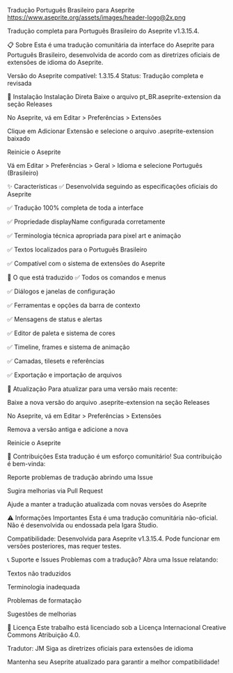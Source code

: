 Tradução Português Brasileiro para Aseprite
https://www.aseprite.org/assets/images/header-logo@2x.png

Tradução completa para Português Brasileiro do Aseprite v1.3.15.4.

📋 Sobre
Esta é uma tradução comunitária da interface do Aseprite para Português Brasileiro, desenvolvida de acordo com as diretrizes oficiais de extensões de idioma do Aseprite.

Versão do Aseprite compatível: 1.3.15.4
Status: Tradução completa e revisada

🚀 Instalação
Instalação Direta
Baixe o arquivo pt_BR.aseprite-extension da seção Releases

No Aseprite, vá em Editar > Preferências > Extensões

Clique em Adicionar Extensão e selecione o arquivo .aseprite-extension baixado

Reinicie o Aseprite

Vá em Editar > Preferências > Geral > Idioma e selecione Português (Brasileiro)

✨ Características
✅ Desenvolvida seguindo as especificações oficiais do Aseprite

✅ Tradução 100% completa de toda a interface

✅ Propriedade displayName configurada corretamente

✅ Terminologia técnica apropriada para pixel art e animação

✅ Textos localizados para o Português Brasileiro

✅ Compatível com o sistema de extensões do Aseprite

🎯 O que está traduzido
✅ Todos os comandos e menus

✅ Diálogos e janelas de configuração

✅ Ferramentas e opções da barra de contexto

✅ Mensagens de status e alertas

✅ Editor de paleta e sistema de cores

✅ Timeline, frames e sistema de animação

✅ Camadas, tilesets e referências

✅ Exportação e importação de arquivos

🔄 Atualização
Para atualizar para uma versão mais recente:

Baixe a nova versão do arquivo .aseprite-extension na seção Releases

No Aseprite, vá em Editar > Preferências > Extensões

Remova a versão antiga e adicione a nova

Reinicie o Aseprite

🤝 Contribuições
Esta tradução é um esforço comunitário! Sua contribuição é bem-vinda:

Reporte problemas de tradução abrindo uma Issue

Sugira melhorias via Pull Request

Ajude a manter a tradução atualizada com novas versões do Aseprite

⚠️ Informações Importantes
Esta é uma tradução comunitária não-oficial. Não é desenvolvida ou endossada pela Igara Studio.

Compatibilidade: Desenvolvida para Aseprite v1.3.15.4. Pode funcionar em versões posteriores, mas requer testes.

📞 Suporte e Issues
Problemas com a tradução? Abra uma Issue relatando:

Textos não traduzidos

Terminologia inadequada

Problemas de formatação

Sugestões de melhorias

📄 Licença
Este trabalho está licenciado sob a Licença Internacional Creative Commons Atribuição 4.0.

Tradutor: JM
Siga as diretrizes oficiais para extensões de idioma

Mantenha seu Aseprite atualizado para garantir a melhor compatibilidade!
